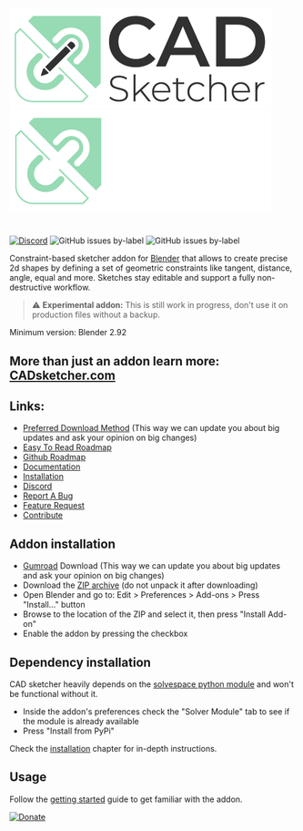 [![CAD Sketcher](/ressources/logos/wide_dark.png)](https://hlorus.github.io/CAD_Sketcher/#gh-light-mode-only)
[![CAD Sketcher](/ressources/logos/wide_light.png)](https://hlorus.github.io/CAD_Sketcher/#gh-dark-mode-only)

#
<a href="https://discord.gg/GzpJsShgxa"><img alt="Discord" src="https://img.shields.io/discord/882152824249667594"></a>
![GitHub issues by-label](<https://img.shields.io/github/issues/hlorus/CAD_Sketcher/feature request>)
![GitHub issues by-label](https://img.shields.io/github/issues/hlorus/CAD_Sketcher/bug)

Constraint-based sketcher addon for [Blender](https://www.blender.org/) that allows to create precise 2d shapes by defining a set of geometric constraints like tangent, distance, angle, equal and more. Sketches stay editable and support a fully non-destructive workflow.

> :warning: **Experimental addon:** This is still work in progress, don't use it on production files without a backup.

Minimum version: Blender 2.92

## More than just an addon learn more: [CADsketcher.com](http://cadsketcher.com/)

## Links:

 - [Preferred Download Method](https://gumroad.com/a/891069555) (This way we can update you about big updates and ask your opinion on big changes)
 - [Easy To Read Roadmap](https://www.cadsketcher.com/cad-sketcher-roadmap)
 - [Github Roadmap](https://github.com/users/hlorus/projects/1)
 - [Documentation](https://hlorus.github.io/CAD_Sketcher/)  
 - [Installation](https://hlorus.github.io/CAD_Sketcher/installation)  
 - [Discord](https://discord.gg/EyRjypztmf)  
 - [Report A Bug](https://github.com/hlorus/CAD_Sketcher/discussions/107)
 - [Feature Request](https://github.com/hlorus/CAD_Sketcher/discussions/106)
 - [Contribute](https://hlorus.github.io/CAD_Sketcher/advanced/#contribute)


## Addon installation

- [Gumroad](https://gumroad.com/a/891069555) Download (This way we can update you about big updates and ask your opinion on big changes)
- Download the [ZIP archive](https://github.com/hlorus/CAD-Sketcher/archive/refs/heads/main.zip) (do not unpack it after downloading)
- Open Blender and go to: Edit > Preferences > Add-ons > Press "Install..." button
- Browse to the location of the ZIP and select it, then press "Install Add-on"
- Enable the addon by pressing the checkbox

## Dependency installation
CAD sketcher heavily depends on the [solvespace python module](https://pypi.org/project/py-slvs/) and won't be functional without it.

- Inside the addon's preferences check the "Solver Module" tab to see if the module is already available
- Press "Install from PyPi"

Check the [installation](https://hlorus.github.io/CAD_Sketcher/installation) chapter for in-depth instructions.

## Usage
Follow the [getting started](https://hlorus.github.io/CAD_Sketcher/getting_started) guide to get familiar with the addon.


<p>
<a href="https://www.paypal.com/donate/?business=4A9SCSHAU3ZP6&no_recurring=0&currency_code=CHF">
<img src="https://user-images.githubusercontent.com/64740362/164417168-b88a9380-76d9-4ddc-b38e-fc3775fe950a.png" width="300" title="Donate">
</a>
</p>




